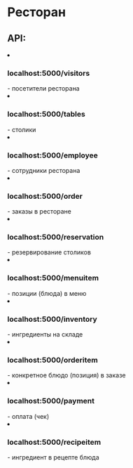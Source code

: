 <h1>Ресторан</h1>
<h2>API:</h2>
<li><h3>localhost:5000/visitors</h3> - посетители ресторана</li>
<li><h3>localhost:5000/tables</h3> - столики</li>
<li><h3>localhost:5000/employee</h3> - сотрудники ресторана</li>
<li><h3>localhost:5000/order</h3> - заказы в ресторане</li>
<li><h3>localhost:5000/reservation</h3> - резервирование столиков</li>
<li><h3>localhost:5000/menuitem</h3> - позиции (блюда) в меню</li>
<li><h3>localhost:5000/inventory</h3> - ингредиенты на складе</li>
<li><h3>localhost:5000/orderitem</h3> - конкретное блюдо (позиция) в заказе</li>
<li><h3>localhost:5000/payment</h3> - оплата (чек)</li>
<li><h3>localhost:5000/recipeitem</h3> - ингредиент в рецепте блюда</li>
